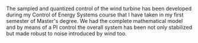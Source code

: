 
The sampled and quantized control of the wind turbine has been developed during my Control of Energy Systems course that I have taken in my first semester of Master's degree. We had the complete mathematical model and by means of a PI control the overall system has been not only stabilized but made robust to noise introduced by wind too.


